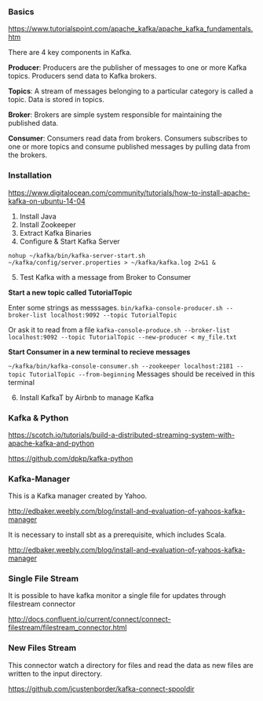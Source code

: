 ### Basics
https://www.tutorialspoint.com/apache_kafka/apache_kafka_fundamentals.htm

There are 4 key components in Kafka.

__Producer__: Producers are the publisher of messages to one or more Kafka topics. Producers send data to Kafka brokers.

__Topics__: A stream of messages belonging to a particular category is called a topic. Data is stored in topics.

__Broker__: Brokers are simple system responsible for maintaining the published data.

__Consumer__: Consumers read data from brokers. Consumers subscribes to one or more topics and consume published messages by pulling data from the brokers.


### Installation

https://www.digitalocean.com/community/tutorials/how-to-install-apache-kafka-on-ubuntu-14-04

1. Install Java
2. Install Zookeeper
3. Extract Kafka Binaries
4. Configure & Start Kafka Server

  ``nohup ~/kafka/bin/kafka-server-start.sh ~/kafka/config/server.properties > ~/kafka/kafka.log 2>&1 &``
  
5. Test Kafka with a message from Broker to Consumer

  __Start a new topic called TutorialTopic__
  
  Enter some strings as messsages.
  ``bin/kafka-console-producer.sh --broker-list localhost:9092 --topic TutorialTopic``

  Or ask it to read from a file
  ``kafka-console-produce.sh --broker-list localhost:9092 --topic TutorialTopic --new-producer < my_file.txt``
    
  __Start Consumer in a new terminal to recieve messages__

  ``~/kafka/bin/kafka-console-consumer.sh --zookeeper localhost:2181 --topic TutorialTopic --from-beginning`` Messages should be received in this terminal 
  
6. Install KafkaT by Airbnb to manage Kafka


### Kafka & Python

https://scotch.io/tutorials/build-a-distributed-streaming-system-with-apache-kafka-and-python

https://github.com/dpkp/kafka-python

### Kafka-Manager

This is a Kafka manager created by Yahoo.

http://edbaker.weebly.com/blog/install-and-evaluation-of-yahoos-kafka-manager

It is necessary to install sbt as a prerequisite, which includes Scala.

http://edbaker.weebly.com/blog/install-and-evaluation-of-yahoos-kafka-manager

### Single File Stream

It is possible to have kafka monitor a single file for updates through filestream connector

http://docs.confluent.io/current/connect/connect-filestream/filestream_connector.html

### New Files Stream

This connector watch a directory for files and read the data as new files are written to the input directory.

https://github.com/jcustenborder/kafka-connect-spooldir